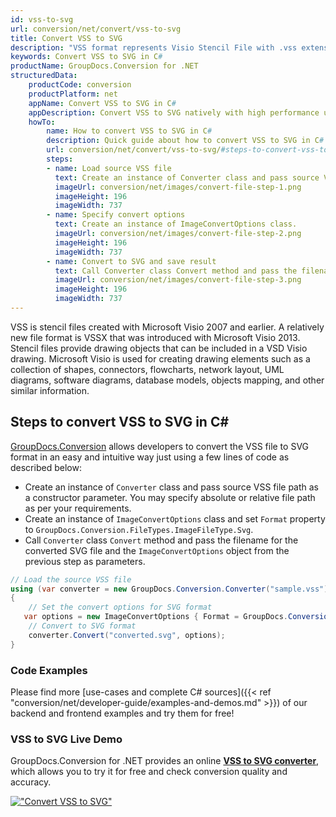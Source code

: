 ```yaml
---
id: vss-to-svg
url: conversion/net/convert/vss-to-svg
title: Convert VSS to SVG
description: "VSS format represents Visio Stencil File with .vss extension. Learn how to convert VSS to SVG file programmatically in C# language using GroupDocs.Conversion for .NET library."
keywords: Convert VSS to SVG in C#
productName: GroupDocs.Conversion for .NET
structuredData:
    productCode: conversion
    productPlatform: net
    appName: Convert VSS to SVG in C#
    appDescription: Convert VSS to SVG natively with high performance using C# language and server side GroupDocs.Conversion for .NET APIs, without the use of any software like Microsoft or Open Office.
    howTo:
        name: How to convert VSS to SVG in C# 
        description: Quick guide about how to convert VSS to SVG in C# with high performance and accuracy.
        url: conversion/net/convert/vss-to-svg/#steps-to-convert-vss-to-svg-in-c
        steps:
        - name: Load source VSS file 
          text: Create an instance of Converter class and pass source VSS file path as a constructor parameter. You may specify absolute or relative file path as per your requirements. 
          imageUrl: conversion/net/images/convert-file-step-1.png
          imageHeight: 196
          imageWidth: 737
        - name: Specify convert options 
          text: Create an instance of ImageConvertOptions class.
          imageUrl: conversion/net/images/convert-file-step-2.png
          imageHeight: 196
          imageWidth: 737
        - name: Convert to SVG and save result 
          text: Call Converter class Convert method and pass the filename for the converted HTML file and the ImageConvertOptions object from the previous step as parameters.
          imageUrl: conversion/net/images/convert-file-step-3.png
          imageHeight: 196
          imageWidth: 737
---
```


VSS is stencil files created with Microsoft Visio 2007 and earlier. A relatively new file format is VSSX that was introduced with Microsoft Visio 2013. Stencil files provide drawing objects that can be included in a VSD Visio drawing. Microsoft Visio is used for creating drawing elements such as a collection of shapes, connectors, flowcharts, network layout, UML diagrams, software diagrams, database models, objects mapping, and other similar information.

## Steps to convert VSS to SVG in C#

[GroupDocs.Conversion](https://products.groupdocs.com/conversion/net) allows developers to convert the VSS file to SVG format in an easy and intuitive way just using a few lines of code as described below:

* Create an instance of `Converter` class and pass source VSS file path as a constructor parameter. You may specify absolute or relative file path as per your requirements. 
* Create an instance of `ImageConvertOptions` class and set `Format` property to `GroupDocs.Conversion.FileTypes.ImageFileType.Svg`.
* Call `Converter` class `Convert` method and pass the filename for the converted SVG file and the `ImageConvertOptions` object from the previous step as parameters.

```csharp
// Load the source VSS file
using (var converter = new GroupDocs.Conversion.Converter("sample.vss"))
{
    // Set the convert options for SVG format
   var options = new ImageConvertOptions { Format = GroupDocs.Conversion.FileTypes.ImageFileType.Svg };
    // Convert to SVG format
    converter.Convert("converted.svg", options);
}
```

### Code Examples

Please find more [use-cases and complete C# sources]({{< ref "conversion/net/developer-guide/examples-and-demos.md" >}}) of our backend and frontend examples and try them for free!

### VSS to SVG Live Demo

GroupDocs.Conversion for .NET provides an online [**VSS to SVG converter**](https://products.groupdocs.app/conversion/vss-to-svg), which allows you to try it for free and check conversion quality and accuracy.

[!["Convert VSS to SVG"](conversion/net/images/convert-to-svg/convert-vss-to-svg.png)](https://products.groupdocs.app/conversion/vss-to-svg)